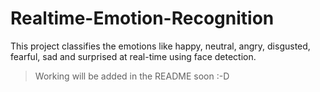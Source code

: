 # Realtime-Emotion-Recognition
This project classifies the emotions like happy, neutral, angry, disgusted, fearful, sad and surprised at real-time using face detection. 

> Working will be added in the README soon :-D